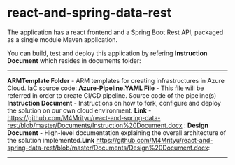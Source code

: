 # react-and-spring-data-rest


The application has a react frontend and a Spring Boot Rest API, packaged as a single module Maven application.

You can build, test and deploy this application by refering **Instruction Document** which resides in documents folder:

---
**ARMTemplate Folder** - ARM templates for creating infrastructures in Azure Cloud. IaC source code:
**Azure-Pipeline.YAML File** - This file will be referred in order to create CI/CD pipeline. Source code of the pipeline(s)
**Instruction Document** - Instructions on how to fork, configure and deploy the solution on our own cloud
environment. **Link** - https://github.com/M4Mrityu/react-and-spring-data-rest/blob/master/Documents/Instruction%20Document.docx :
**Design Document** - High-level documentation explaining the overall architecture of the solution implemented.**Link** https://github.com/M4Mrityu/react-and-spring-data-rest/blob/master/Documents/Design%20Document.docx:

---

